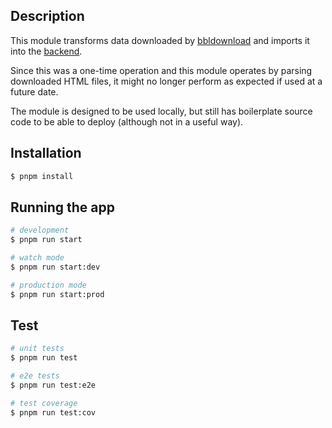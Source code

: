 ## Description

This module transforms data downloaded by [bbldownload](../bbldownload/README.md) and imports it into the [backend](../backend/README.md).

Since this was a one-time operation and this module operates by parsing downloaded HTML files, it might no longer perform as expected if used at a future date.

The module is designed to be used locally, but still has boilerplate source code to be able to deploy (although not in a useful way).

## Installation

```bash
$ pnpm install
```

## Running the app

```bash
# development
$ pnpm run start

# watch mode
$ pnpm run start:dev

# production mode
$ pnpm run start:prod
```

## Test

```bash
# unit tests
$ pnpm run test

# e2e tests
$ pnpm run test:e2e

# test coverage
$ pnpm run test:cov
```
